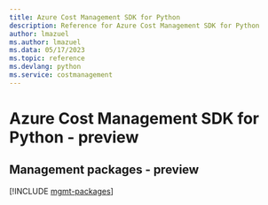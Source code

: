 ```yaml
---
title: Azure Cost Management SDK for Python
description: Reference for Azure Cost Management SDK for Python
author: lmazuel
ms.author: lmazuel
ms.data: 05/17/2023
ms.topic: reference
ms.devlang: python
ms.service: costmanagement
---
```

# Azure Cost Management SDK for Python - preview

## Management packages - preview
[!INCLUDE [mgmt-packages](cost-management-mgmt-index.md)]